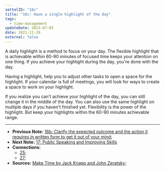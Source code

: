 ```yaml
---
zettelID: "16c"
title: "16c: Have a single highlight of the day"
tags:
  - time-management
updateDate: 2023-07-03
date: 2021-11-29
external: false
---
```


A daily highlight is a method to focus on your day. The flexible highlight that is achievable within 60-90 minutes of focused time keeps your attention on one thing. If you achieve your highlight during the day, you're done with the day.

Having a highlight, help you to adjust other tasks to open a space for the highlight. If your calendar is full of meetings, you will look for ways to create a space to work on your highlight.

If you realize you can't achieve your highlight of the day, you can still change it in the middle of the day. You can also use the same highlight on multiple days if you haven't finished yet. Flexibility is the power of the highlight. But keep your highlights within the 60-90 minutes achievable range.

---

- **Previous Note:** [16b: Clarify the expected outcome and the action it requires in written form to get it out of your mind](/notes/16b/);
- **Next Note:** [17: Public Speaking and Improving Skills](/notes/17/)
- **Connections:**
  - [25](/notes/25/);
  - [27](/notes/27/);
- **Sources:** [Make Time by Jack Knapp and John Zeratsky](/books/make-time-book-summary-review-and-notes/);
